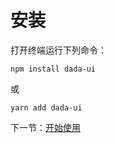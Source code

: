 # 安装

打开终端运行下列命令：

```
npm install dada-ui
```

或

```
yarn add dada-ui
```

下一节：[开始使用](#/doc/get-started)
